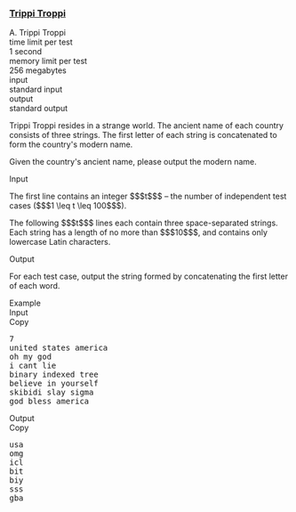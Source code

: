 <h3><a href="https://codeforces.com/contest/2094/problem/A" target="_blank" rel="noopener noreferrer">Trippi Troppi</a></h3>

<div class="header"><div class="title">A. Trippi Troppi</div><div class="time-limit"><div class="property-title">time limit per test</div>1 second</div><div class="memory-limit"><div class="property-title">memory limit per test</div>256 megabytes</div><div class="input-file input-standard"><div class="property-title">input</div>standard input</div><div class="output-file output-standard"><div class="property-title">output</div>standard output</div></div><div><p>Trippi Troppi resides in a strange world. The ancient name of each country consists of three strings. The first letter of each string is concatenated to form the country's modern name. </p><p>Given the country's ancient name, please output the modern name.</p></div><div class="input-specification"><div class="section-title">Input</div><p>The first line contains an integer $$$t$$$ – the number of independent test cases ($$$1 \leq t \leq 100$$$).</p><p>The following $$$t$$$ lines each contain three space-separated strings. Each string has a length of no more than $$$10$$$, and contains only lowercase Latin characters.</p></div><div class="output-specification"><div class="section-title">Output</div><p>For each test case, output the string formed by concatenating the first letter of each word.</p></div><div class="sample-tests"><div class="section-title">Example</div><div class="sample-test"><div class="input"><div class="title">Input<div title="Copy" data-clipboard-target="#id005037443329855016" id="id002100987813734252" class="input-output-copier">Copy</div></div><pre id="id005037443329855016"><div class="test-example-line test-example-line-even test-example-line-0">7</div><div class="test-example-line test-example-line-odd test-example-line-1">united states america</div><div class="test-example-line test-example-line-even test-example-line-2">oh my god</div><div class="test-example-line test-example-line-odd test-example-line-3">i cant lie</div><div class="test-example-line test-example-line-even test-example-line-4">binary indexed tree</div><div class="test-example-line test-example-line-odd test-example-line-5">believe in yourself</div><div class="test-example-line test-example-line-even test-example-line-6">skibidi slay sigma</div><div class="test-example-line test-example-line-odd test-example-line-7">god bless america</div></pre></div><div class="output"><div class="title">Output<div title="Copy" data-clipboard-target="#id00600875398578474" id="id00374864095786856" class="input-output-copier">Copy</div></div><pre id="id00600875398578474">usa
omg
icl
bit
biy
sss
gba
</pre></div></div></div>